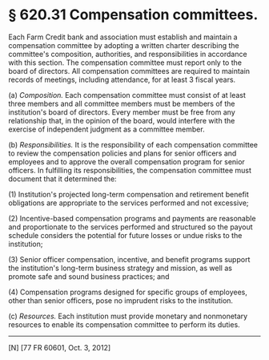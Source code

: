 # § 620.31   Compensation committees.

Each Farm Credit bank and association must establish and maintain a compensation committee by adopting a written charter describing the committee's composition, authorities, and responsibilities in accordance with this section. The compensation committee must report only to the board of directors. All compensation committees are required to maintain records of meetings, including attendance, for at least 3 fiscal years.


(a) *Composition.* Each compensation committee must consist of at least three members and all committee members must be members of the institution's board of directors. Every member must be free from any relationship that, in the opinion of the board, would interfere with the exercise of independent judgment as a committee member.


(b) *Responsibilities.* It is the responsibility of each compensation committee to review the compensation policies and plans for senior officers and employees and to approve the overall compensation program for senior officers. In fulfilling its responsibilities, the compensation committee must document that it determined the:


(1) Institution's projected long-term compensation and retirement benefit obligations are appropriate to the services performed and not excessive;


(2) Incentive-based compensation programs and payments are reasonable and proportionate to the services performed and structured so the payout schedule considers the potential for future losses or undue risks to the institution;


(3) Senior officer compensation, incentive, and benefit programs support the institution's long-term business strategy and mission, as well as promote safe and sound business practices; and


(4) Compensation programs designed for specific groups of employees, other than senior officers, pose no imprudent risks to the institution.


(c) *Resources.* Each institution must provide monetary and nonmonetary resources to enable its compensation committee to perform its duties.



---

[N] [77 FR 60601, Oct. 3, 2012]




